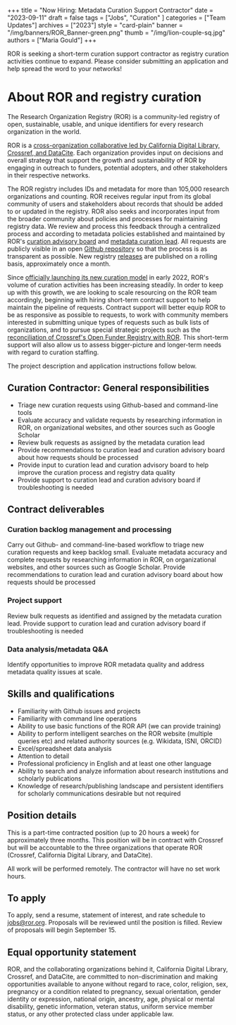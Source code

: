 +++
title = "Now Hiring: Metadata Curation Support Contractor"
date = "2023-09-11"
draft = false
tags = ["Jobs", "Curation" ]
categories = ["Team Updates"]
archives = ["2023"]
style = "card-plain"
banner = "/img/banners/ROR_Banner-green.png"
thumb = "/img/lion-couple-sq.jpg"
authors = ["Maria Gould"]
+++

ROR is seeking a short-term curation support contractor as registry curation activities continue to expand. Please consider submitting an application and help spread the word to your networks!

# About ROR and registry curation

The Research Organization Registry (ROR) is a community-led registry of open, sustainable, usable, and unique identifiers for every research organization in the world.

ROR is a [cross-organization collaborative led by California Digital Library, Crossref, and DataCite](/about#governance). Each organization provides input on decisions and overall strategy that support the growth and sustainability of ROR by engaging in outreach to funders, potential adopters, and other stakeholders in their respective networks.

The ROR registry includes IDs and metadata for more than 105,000 research organizations and counting. ROR receives regular input from its global community of users and stakeholders about records that should be added to or updated in the registry. ROR also seeks and incorporates input from the broader community about policies and processes for maintaining registry data. We review and process this feedback through a centralized process and according to metadata policies established and maintained by ROR's [curation advisory board](/registry#curation-advisory-board) and [metadata curation lead](/about/team/#core-team). All requests are publicly visible in an open [Github repository](https://github.com/ror-community/ror-updates#readme) so that the process is as transparent as possible. New registry [releases](https://github.com/ror-community/ror-updates/releases) are published on a rolling basis, approximately once a month. 

Since [officially launching its new curation model](/blog/2022-03-17-first-independent-release) in early 2022, ROR's volume of curation activities has been increasing steadily. In order to keep up with this growth, we are looking to scale resourcing on the ROR team accordingly, beginning with hiring short-term contract support to help maintain the pipeline of requests. Contract support will better equip ROR to be as responsive as possible to requests, to work with community members interested in submitting unique types of requests such as bulk lists of organizations, and to pursue special strategic projects such as the [reconciliation of Crossref's Open Funder Registry with ROR](/blog/2023-09-07-open-funder-registry-transition-ror-cross-post). This short-term support will also allow us to assess bigger-picture and longer-term needs with regard to curation staffing. 

The project description and application instructions follow below. 

## Curation Contractor: General responsibilities
- Triage new curation requests using Github-based and command-line tools
- Evaluate accuracy and validate requests by researching information in ROR, on organizational websites, and other sources such as Google Scholar
- Review bulk requests as assigned by the metadata curation lead
- Provide recommendations to curation lead and curation advisory board about how requests should be processed
- Provide input to curation lead and curation advisory board to help improve the curation process and registry data quality
- Provide support to curation lead and curation advisory board if troubleshooting is needed

## Contract deliverables

### Curation backlog management and processing
Carry out Github- and command-line-based workflow to triage new curation requests and keep backlog small. Evaluate metadata accuracy and complete requests by researching information in ROR, on organizational websites, and other sources such as Google Scholar. Provide recommendations to curation lead and curation advisory board about how requests should be processed

### Project support
Review bulk requests as identified and assigned by the metadata curation lead. Provide support to curation lead and curation advisory board if troubleshooting is needed

### Data analysis/metadata Q&A
Identify opportunities to improve ROR metadata quality and address metadata quality issues at scale. 
			 						

## Skills and qualifications
- Familiarity with Github issues and projects
- Familiarity with command line operations
- Ability to use basic functions of the ROR API (we can provide training)
- Ability to perform intelligent searches on the ROR website (multiple queries etc) and related authority sources (e.g. Wikidata, ISNI, ORCID)
- Excel/spreadsheet data analysis
- Attention to detail
- Professional proficiency in English and at least one other language
- Ability to search and analyze information about research institutions and scholarly publications
- Knowledge of research/publishing landscape and persistent identifiers for scholarly communications desirable but not required

## Position details

This is a part-time contracted position (up to 20 hours a week) for approximately three months. This position will be in contract with Crossref but will be accountable to the three organizations that operate ROR (Crossref, California Digital Library, and DataCite).

All work will be performed remotely. The contractor will have no set work hours. 

## To apply
To apply, send a resume, statement of interest, and rate schedule to jobs@ror.org. Proposals will be reviewed until the position is filled. Review of proposals will begin September 15. 

## Equal opportunity statement
ROR, and the collaborating organizations behind it, California Digital Library, Crossref, and DataCite, are committed to non-discrimination and making opportunities available to anyone without regard to race, color, religion, sex, pregnancy or a condition related to pregnancy, sexual orientation, gender identity or expression, national origin, ancestry, age, physical or mental disability, genetic information, veteran status, uniform service member status, or any other protected class under applicable law.
